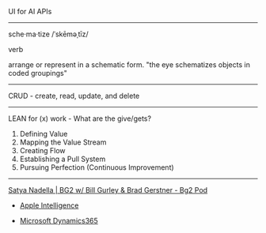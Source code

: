 UI for AI APIs
- - - -
sche·ma·tize
/ˈskēməˌtīz/

verb

arrange or represent in a schematic form.
"the eye schematizes objects in coded groupings"

- - - -

CRUD - create, read, update, and delete

- - - -

LEAN for (x) work - What are the give/gets?

1) Defining Value
2) Mapping the Value Stream
3) Creating Flow
4) Establishing a Pull System
5) Pursuing Perfection (Continuous Improvement)

- - - -
[Satya Nadella | BG2 w/ Bill Gurley & Brad Gerstner - Bg2 Pod](https://youtu.be/9NtsnzRFJ_o?si=84syI8cP1inHSgBX)

* [Apple Intelligence](https://www.apple.com/apple-intelligence/)

* [Microsoft Dynamics365](https://www.microsoft.com/en-us/dynamics-365)

